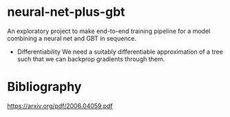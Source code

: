 # neural-net-plus-gbt
An exploratory project to make end-to-end training pipeline for a model combining a neural net and GBT in sequence.

- Differentiability
We need a suitably differentiable approximation of a tree such that we can backprop gradients through them. 


# Bibliography
https://arxiv.org/pdf/2006.04059.pdf
